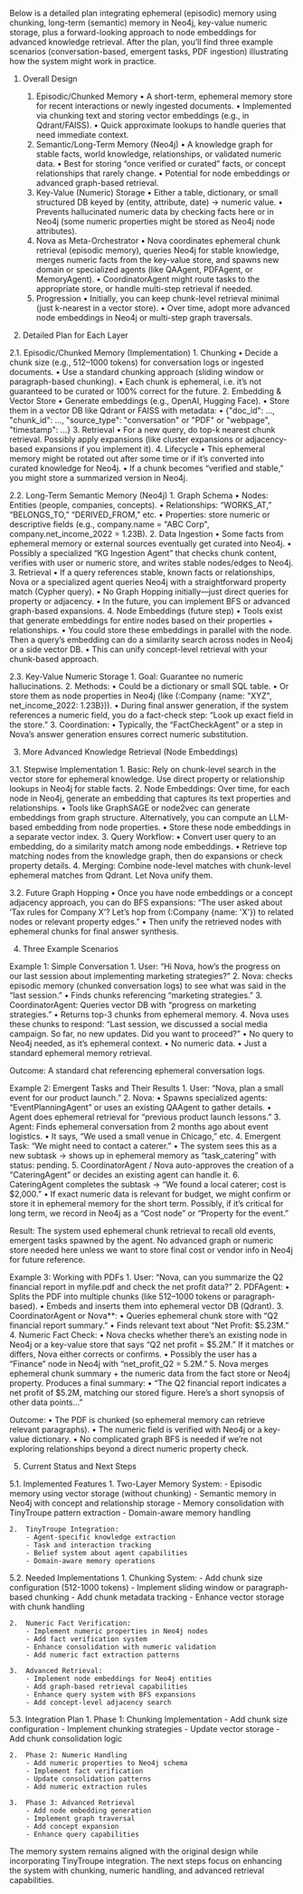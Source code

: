Below is a detailed plan integrating ephemeral (episodic) memory using chunking, long-term (semantic) memory in Neo4j, key-value numeric storage, plus a forward-looking approach to node embeddings for advanced knowledge retrieval. After the plan, you’ll find three example scenarios (conversation-based, emergent tasks, PDF ingestion) illustrating how the system might work in practice.

1. Overall Design
	1.	Episodic/Chunked Memory
	•	A short-term, ephemeral memory store for recent interactions or newly ingested documents.
	•	Implemented via chunking text and storing vector embeddings (e.g., in Qdrant/FAISS).
	•	Quick approximate lookups to handle queries that need immediate context.
	2.	Semantic/Long-Term Memory (Neo4j)
	•	A knowledge graph for stable facts, world knowledge, relationships, or validated numeric data.
	•	Best for storing “once verified or curated” facts, or concept relationships that rarely change.
	•	Potential for node embeddings or advanced graph-based retrieval.
	3.	Key-Value (Numeric) Storage
	•	Either a table, dictionary, or small structured DB keyed by (entity, attribute, date) → numeric value.
	•	Prevents hallucinated numeric data by checking facts here or in Neo4j (some numeric properties might be stored as Neo4j node attributes).
	4.	Nova as Meta-Orchestrator
	•	Nova coordinates ephemeral chunk retrieval (episodic memory), queries Neo4j for stable knowledge, merges numeric facts from the key-value store, and spawns new domain or specialized agents (like QAAgent, PDFAgent, or MemoryAgent).
	•	CoordinatorAgent might route tasks to the appropriate store, or handle multi-step retrieval if needed.
	5.	Progression
	•	Initially, you can keep chunk-level retrieval minimal (just k-nearest in a vector store).
	•	Over time, adopt more advanced node embeddings in Neo4j or multi-step graph traversals.

2. Detailed Plan for Each Layer

2.1. Episodic/Chunked Memory (Implementation)
	1.	Chunking
	•	Decide a chunk size (e.g., 512–1000 tokens) for conversation logs or ingested documents.
	•	Use a standard chunking approach (sliding window or paragraph-based chunking).
	•	Each chunk is ephemeral, i.e. it’s not guaranteed to be curated or 100% correct for the future.
	2.	Embedding & Vector Store
	•	Generate embeddings (e.g., OpenAI, Hugging Face).
	•	Store them in a vector DB like Qdrant or FAISS with metadata:
	•	{"doc_id": ..., "chunk_id": ..., "source_type": "conversation" or "PDF" or "webpage", "timestamp": ...}
	3.	Retrieval
	•	For a new query, do top-k nearest chunk retrieval. Possibly apply expansions (like cluster expansions or adjacency-based expansions if you implement it).
	4.	Lifecycle
	•	This ephemeral memory might be rotated out after some time or if it’s converted into curated knowledge for Neo4j.
	•	If a chunk becomes “verified and stable,” you might store a summarized version in Neo4j.

2.2. Long-Term Semantic Memory (Neo4j)
	1.	Graph Schema
	•	Nodes: Entities (people, companies, concepts).
	•	Relationships: “WORKS_AT,” “BELONGS_TO,” “DERIVED_FROM,” etc.
	•	Properties: store numeric or descriptive fields (e.g., company.name = "ABC Corp", company.net_income_2022 = 1.23B).
	2.	Data Ingestion
	•	Some facts from ephemeral memory or external sources eventually get curated into Neo4j.
	•	Possibly a specialized “KG Ingestion Agent” that checks chunk content, verifies with user or numeric store, and writes stable nodes/edges to Neo4j.
	3.	Retrieval
	•	If a query references stable, known facts or relationships, Nova or a specialized agent queries Neo4j with a straightforward property match (Cypher query).
	•	No Graph Hopping initially—just direct queries for property or adjacency.
	•	In the future, you can implement BFS or advanced graph-based expansions.
	4.	Node Embeddings (future step)
	•	Tools exist that generate embeddings for entire nodes based on their properties + relationships.
	•	You could store these embeddings in parallel with the node. Then a query’s embedding can do a similarity search across nodes in Neo4j or a side vector DB.
	•	This can unify concept-level retrieval with your chunk-based approach.

2.3. Key-Value Numeric Storage
	1.	Goal: Guarantee no numeric hallucinations.
	2.	Methods:
	•	Could be a dictionary or small SQL table.
	•	Or store them as node properties in Neo4j (like (:Company {name: "XYZ", net_income_2022: 1.23B})).
	•	During final answer generation, if the system references a numeric field, you do a fact-check step: “Look up exact field in the store.”
	3.	Coordination:
	•	Typically, the “FactCheckAgent” or a step in Nova’s answer generation ensures correct numeric substitution.

3. More Advanced Knowledge Retrieval (Node Embeddings)

3.1. Stepwise Implementation
	1.	Basic: Rely on chunk-level search in the vector store for ephemeral knowledge. Use direct property or relationship lookups in Neo4j for stable facts.
	2.	Node Embeddings: Over time, for each node in Neo4j, generate an embedding that captures its text properties and relationships.
	•	Tools like GraphSAGE or node2vec can generate embeddings from graph structure. Alternatively, you can compute an LLM-based embedding from node properties.
	•	Store these node embeddings in a separate vector index.
	3.	Query Workflow:
	•	Convert user query to an embedding, do a similarity match among node embeddings.
	•	Retrieve top matching nodes from the knowledge graph, then do expansions or check property details.
	4.	Merging: Combine node-level matches with chunk-level ephemeral matches from Qdrant. Let Nova unify them.

3.2. Future Graph Hopping
	•	Once you have node embeddings or a concept adjacency approach, you can do BFS expansions: “The user asked about ‘Tax rules for Company X’? Let’s hop from (:Company {name: 'X'}) to related nodes or relevant property edges.”
	•	Then unify the retrieved nodes with ephemeral chunks for final answer synthesis.

4. Three Example Scenarios

Example 1: Simple Conversation
	1.	User: “Hi Nova, how’s the progress on our last session about implementing marketing strategies?”
	2.	Nova: checks episodic memory (chunked conversation logs) to see what was said in the “last session.”
	•	Finds chunks referencing “marketing strategies.”
	3.	CoordinatorAgent: Queries vector DB with “progress on marketing strategies.”
	•	Returns top-3 chunks from ephemeral memory.
	4.	Nova uses these chunks to respond: “Last session, we discussed a social media campaign. So far, no new updates. Did you want to proceed?”
	•	No query to Neo4j needed, as it’s ephemeral context.
	•	No numeric data.
	•	Just a standard ephemeral memory retrieval.

Outcome: A standard chat referencing ephemeral conversation logs.

Example 2: Emergent Tasks and Their Results
	1.	User: “Nova, plan a small event for our product launch.”
	2.	Nova:
	•	Spawns specialized agents: “EventPlanningAgent” or uses an existing QAAgent to gather details.
	•	Agent does ephemeral retrieval for “previous product launch lessons.”
	3.	Agent: Finds ephemeral conversation from 2 months ago about event logistics.
	•	It says, “We used a small venue in Chicago,” etc.
	4.	Emergent Task: “We might need to contact a caterer.”
	•	The system sees this as a new subtask → shows up in ephemeral memory as “task_catering” with status: pending.
	5.	CoordinatorAgent / Nova auto-approves the creation of a “CateringAgent” or decides an existing agent can handle it.
	6.	CateringAgent completes the subtask → “We found a local caterer; cost is $2,000.”
	•	If exact numeric data is relevant for budget, we might confirm or store it in ephemeral memory for the short term. Possibly, if it’s critical for long term, we record in Neo4j as a “Cost node” or “Property for the event.”

Result: The system used ephemeral chunk retrieval to recall old events, emergent tasks spawned by the agent. No advanced graph or numeric store needed here unless we want to store final cost or vendor info in Neo4j for future reference.

Example 3: Working with PDFs
	1.	User: “Nova, can you summarize the Q2 financial report in myfile.pdf and check the net profit data?”
	2.	PDFAgent:
	•	Splits the PDF into multiple chunks (like 512–1000 tokens or paragraph-based).
	•	Embeds and inserts them into ephemeral vector DB (Qdrant).
	3.	CoordinatorAgent or Nova**:
	•	Queries ephemeral chunk store with “Q2 financial report summary.”
	•	Finds relevant text about “Net Profit: $5.23M.”
	4.	Numeric Fact Check:
	•	Nova checks whether there’s an existing node in Neo4j or a key-value store that says “Q2 net profit = $5.2M.” If it matches or differs, Nova either corrects or confirms.
	•	Possibly the user has a “Finance” node in Neo4j with “net_profit_Q2 = 5.2M.”
	5.	Nova merges ephemeral chunk summary + the numeric data from the fact store or Neo4j property. Produces a final summary:
	•	“The Q2 financial report indicates a net profit of $5.2M, matching our stored figure. Here’s a short synopsis of other data points…”

Outcome:
	•	The PDF is chunked (so ephemeral memory can retrieve relevant paragraphs).
	•	The numeric field is verified with Neo4j or a key-value dictionary.
	•	No complicated graph BFS is needed if we’re not exploring relationships beyond a direct numeric property check.

5. Current Status and Next Steps

5.1. Implemented Features
	1.	Two-Layer Memory System:
		- Episodic memory using vector storage (without chunking)
		- Semantic memory in Neo4j with concept and relationship storage
		- Memory consolidation with TinyTroupe pattern extraction
		- Domain-aware memory handling

	2.	TinyTroupe Integration:
		- Agent-specific knowledge extraction
		- Task and interaction tracking
		- Belief system about agent capabilities
		- Domain-aware memory operations

5.2. Needed Implementations
	1.	Chunking System:
		- Add chunk size configuration (512-1000 tokens)
		- Implement sliding window or paragraph-based chunking
		- Add chunk metadata tracking
		- Enhance vector storage with chunk handling

	2.	Numeric Fact Verification:
		- Implement numeric properties in Neo4j nodes
		- Add fact verification system
		- Enhance consolidation with numeric validation
		- Add numeric fact extraction patterns

	3.	Advanced Retrieval:
		- Implement node embeddings for Neo4j entities
		- Add graph-based retrieval capabilities
		- Enhance query system with BFS expansions
		- Add concept-level adjacency search

5.3. Integration Plan
	1.	Phase 1: Chunking Implementation
		- Add chunk size configuration
		- Implement chunking strategies
		- Update vector storage
		- Add chunk consolidation logic

	2.	Phase 2: Numeric Handling
		- Add numeric properties to Neo4j schema
		- Implement fact verification
		- Update consolidation patterns
		- Add numeric extraction rules

	3.	Phase 3: Advanced Retrieval
		- Add node embedding generation
		- Implement graph traversal
		- Add concept expansion
		- Enhance query capabilities

The memory system remains aligned with the original design while incorporating TinyTroupe integration. The next steps focus on enhancing the system with chunking, numeric handling, and advanced retrieval capabilities.
